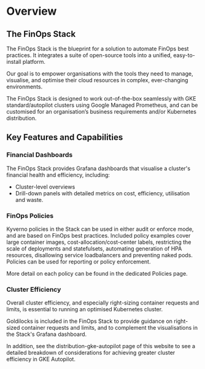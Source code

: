 # Overview

## The FinOps Stack

The FinOps Stack is the blueprint for a solution to automate FinOps best practices. It integrates a suite of open-source tools into a unified, easy-to-install platform.

Our goal is to empower organisations with the tools they need to manage, visualise, and optimise their cloud resources in complex, ever-changing environments.

The FinOps Stack is designed to work out-of-the-box seamlessly with GKE standard/autopilot clusters using Google Managed Prometheus, and can be customised for an organisation’s business requirements and/or Kubernetes distribution.

## Key Features and Capabilities

### Financial Dashboards

The FinOps Stack provides Grafana dashboards that visualise a cluster's financial health and efficiency, including:
- Cluster-level overviews
- Drill-down panels with detailed metrics on cost, efficiency, utilisation and waste.

### FinOps Policies

Kyverno policies in the Stack can be used in either audit or enforce mode, and are based on FinOps best practices. Included policy examples cover large container images, cost-allocation/cost-center labels, restricting the scale of deployments and statefulsets, automating generation of HPA resources, disallowing service loadbalancers and preventing naked pods. Policies can be used for reporting or policy enforcement.

More detail on each policy can be found in the dedicated Policies page. 

### Cluster Efficiency

Overall cluster efficiency, and especially right-sizing container requests and limits, is essential to running an optimised Kubernetes cluster. 

Goldilocks is included in the FinOps Stack to provide guidance on right-sized container requests and limits, and to complement the visualisations in the Stack's Grafana dashboard. 

In addition, see the distribution-gke-autopilot page of this website to see a detailed breakdown of considerations for achieving greater cluster efficiency in GKE Autopilot.